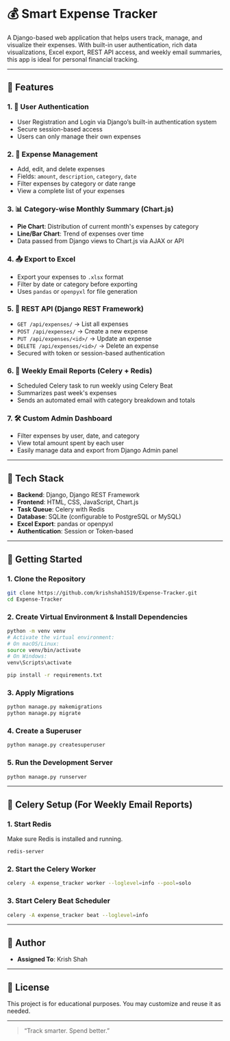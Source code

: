 # 💰 Smart Expense Tracker

A Django-based web application that helps users track, manage, and visualize their expenses. With built-in user authentication, rich data visualizations, Excel export, REST API access, and weekly email summaries, this app is ideal for personal financial tracking.

---

## 📌 Features

### 1. 🔐 User Authentication
- User Registration and Login via Django’s built-in authentication system  
- Secure session-based access  
- Users can only manage their own expenses  

### 2. 💸 Expense Management
- Add, edit, and delete expenses  
- Fields: `amount`, `description`, `category`, `date`  
- Filter expenses by category or date range  
- View a complete list of your expenses  

### 3. 📊 Category-wise Monthly Summary (Chart.js)
- **Pie Chart**: Distribution of current month's expenses by category  
- **Line/Bar Chart**: Trend of expenses over time  
- Data passed from Django views to Chart.js via AJAX or API  

### 4. 📤 Export to Excel
- Export your expenses to `.xlsx` format  
- Filter by date or category before exporting  
- Uses `pandas` or `openpyxl` for file generation  

### 5. 🔗 REST API (Django REST Framework)
- `GET /api/expenses/` → List all expenses  
- `POST /api/expenses/` → Create a new expense  
- `PUT /api/expenses/<id>/` → Update an expense  
- `DELETE /api/expenses/<id>/` → Delete an expense  
- Secured with token or session-based authentication  

### 6. 📧 Weekly Email Reports (Celery + Redis)
- Scheduled Celery task to run weekly using Celery Beat  
- Summarizes past week's expenses  
- Sends an automated email with category breakdown and totals  

### 7. 🛠️ Custom Admin Dashboard
- Filter expenses by user, date, and category  
- View total amount spent by each user  
- Easily manage data and export from Django Admin panel  

---

## 🧰 Tech Stack

- **Backend**: Django, Django REST Framework  
- **Frontend**: HTML, CSS, JavaScript, Chart.js  
- **Task Queue**: Celery with Redis  
- **Database**: SQLite (configurable to PostgreSQL or MySQL)  
- **Excel Export**: pandas or openpyxl  
- **Authentication**: Session or Token-based  

---

## 🚀 Getting Started

### 1. Clone the Repository

```bash
git clone https://github.com/krishshah1519/Expense-Tracker.git
cd Expense-Tracker
```

### 2. Create Virtual Environment & Install Dependencies

```bash
python -m venv venv
# Activate the virtual environment:
# On macOS/Linux:
source venv/bin/activate
# On Windows:
venv\Scripts\activate

pip install -r requirements.txt
```

### 3. Apply Migrations

```bash
python manage.py makemigrations
python manage.py migrate
```

### 4. Create a Superuser

```bash
python manage.py createsuperuser
```

### 5. Run the Development Server

```bash
python manage.py runserver
```

---

## 📨 Celery Setup (For Weekly Email Reports)

### 1. Start Redis

Make sure Redis is installed and running.

```bash
redis-server
```

### 2. Start the Celery Worker

```bash
celery -A expense_tracker worker --loglevel=info --pool=solo
```

### 3. Start Celery Beat Scheduler

```bash
celery -A expense_tracker beat --loglevel=info
```
---

## 👤 Author

- **Assigned To**: Krish Shah

---

## 📃 License

This project is for educational purposes. You may customize and reuse it as needed.

---

> “Track smarter. Spend better.”
